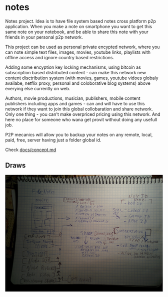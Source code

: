 # notes

Notes project. Idea is to have file system based notes cross platform p2p application. When you make a note on smartphone you want to get this same note on your notebook, and be able to share this note with your friends in your personal p2p network.

This project can be used as personal private encypted network, where you can note simple text files, images, movies, youtube links, playlists with offline access and ignore country based restrictions.

Adding some encyption key locking mechanisms, using bitcoin as subscription based distributed content - can make this network new content disctribution system (with movies, games, youtube vidoes globaly availabe, netflix proxy, personal and coloborative blog systems) above everying else currently on web.

Authors, movie productions, musician, publishers, mobile content publishers including apps and games - can and will have to use this network if they want to join this global collobaration and share network. Only one thing - you can't make overpriced pricing using this network. And here no place for someone who wana get provit without doing any usefull job. 

P2P mecanics will allow you to backup your notes on any remote, local, paid, free, server having just a folder global id.

Check [docs/concept.md](docs/concept.md)

## Draws

![main](/docs/IMG_20160103_163954.jpg)
